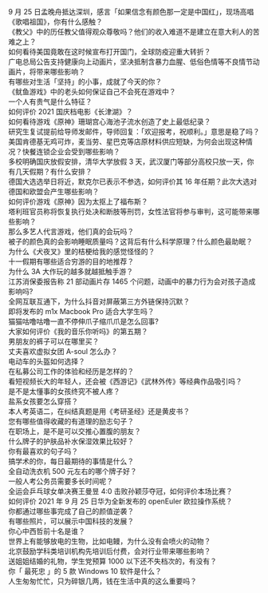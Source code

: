 9 月 25 日孟晚舟抵达深圳，感言「如果信念有颜色那一定是中国红」，现场高唱《歌唱祖国》，你有什么感触？  
《教父》中的历任教父值得观众尊敬吗？他们的收入难道不是建立在意大利人的苦难之上？  
如何看待美国竟敢在这时候宣布打开国门，全球防疫迎重大转折？  
广电总局公告支持健康向上动画片，坚决抵制含暴力血腥、低俗色情等不良情节动画片，将带来哪些影响？  
有哪些对生活「坚持」的小事，成就了今天的你？  
《鱿鱼游戏》中的老头如何保证自己不会死在游戏中？  
一个人有贵气是什么特征？  
如何评价 2021 国庆档电影《长津湖》？  
如何看待游戏《原神》珊瑚宫心海池子流水创造了史上最低纪录？  
研究生复试提前给导师发邮件，导师回复：「欢迎报考，祝顺利。」意思是稳了吗？  
美国肯德基无鸡可炸，麦当劳、星巴克等店原材料供应短缺，为何会出现这种情况？快餐连锁企业会受到哪些影响？  
多校明确国庆放假安排，清华大学放假 3 天，武汉厦门等部分高校只放一天，你有几天假期？有什么安排？  
德国大选选举日将近，默克尔已表示不参选，如何评价其 16 年任期？此次大选对德国和欧盟会产生哪些影响？  
如何评价游戏《原神》因为太抠上了福布斯？  
塔利班官员称将恢复执行处决和断肢等刑罚，女性法官将参与审判，这可能带来哪些影响？  
那么多艺人代言游戏，他们真的会玩吗？  
被子的颜色真的会影响睡眠质量吗？这背后有什么科学原理？什么颜色最助眠？  
为什么《犬夜叉》里的桔梗给我的感觉怪怪的？  
十一假期有哪些适合穷游的目的地推荐？  
为什么 3A 大作玩的越多就越抵触手游？  
江苏消保委报告称 21 部动画片存 1465 个问题，动画中的暴力行为会对孩子造成影响吗?  
全网互联互通下，为什么抖音对屏蔽第三方外链保持沉默？  
即将发布的 m1x Macbook Pro 适合大学生吗？  
猫猫咕噜咕噜一直不停伸爪子缩爪爪是怎么回事?  
大家如何评价《我的音乐你听吗》的第五期？  
男朋友的裤子可以在哪里买？  
丈夫喜欢虚拟女团 A-soul 怎么办？  
电动车的头盔如何选择？  
在私募公司工作的体验和经历是怎样的？  
看短视频长大的年轻人，还会被《西游记》《武林外传》等经典作品吸引吗？  
是不是太懂事的女孩终究不被人疼？  
盐系女孩要怎么穿搭？  
本人考英语二，在纠结真题是用《考研圣经》还是黄皮书？  
您有哪些值得收藏的有道理的励志句子？  
在职场上，是不是可以交推心置腹的朋友？  
什么牌子的护肤品补水保湿效果比较好？  
你有最喜欢的句子吗？  
搞学术的你，每日最期待的事情是什么？  
全自动洗衣机 500 元左右的哪个牌子好？  
一般人考公务员需要多长时间呢？  
全运会乒乓球女单决赛王曼昱 4:0 击败孙颖莎夺冠，如何评价本场比赛？  
如何评价 2021 年 9 月 25 日华为全新发布的 openEuler 欧拉操作系统？  
你都通过哪些事完成了自己的颜值逆袭？  
有哪些照片，可以展示中国科技的发展？  
你心中西哲前十名是谁？  
世界上有能够放电的生物，比如电鳗，为什么没有会喷火的动物？  
北京鼓励学科类培训机构先培训后付费，会对行业带来哪些影响？  
送姐姐结婚的礼物，学生党预算 1000 以下还不失档次的，有没有？  
你「 最死忠 」的 5 款 Windows 10 软件是什么？  
人生匆匆忙忙，只为碎银几两，钱在生活中真的这么重要吗？  
